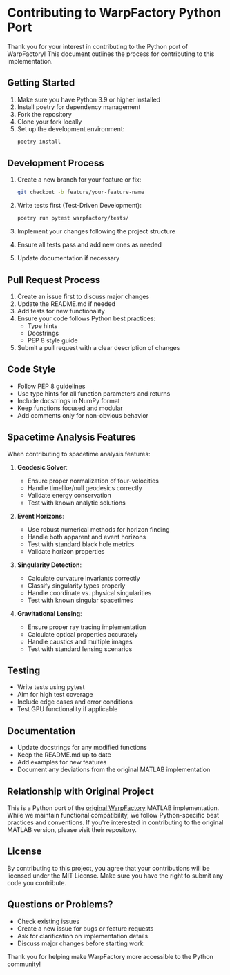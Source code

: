 # Contributing to WarpFactory Python Port

Thank you for your interest in contributing to the Python port of WarpFactory! This document outlines the process for contributing to this implementation.

## Getting Started

1. Make sure you have Python 3.9 or higher installed
2. Install poetry for dependency management
3. Fork the repository
4. Clone your fork locally
5. Set up the development environment:
   ```bash
   poetry install
   ```

## Development Process

1. Create a new branch for your feature or fix:
   ```bash
   git checkout -b feature/your-feature-name
   ```

2. Write tests first (Test-Driven Development):
   ```bash
   poetry run pytest warpfactory/tests/
   ```

3. Implement your changes following the project structure
4. Ensure all tests pass and add new ones as needed
5. Update documentation if necessary

## Pull Request Process

1. Create an issue first to discuss major changes
2. Update the README.md if needed
3. Add tests for new functionality
4. Ensure your code follows Python best practices:
   - Type hints
   - Docstrings
   - PEP 8 style guide
5. Submit a pull request with a clear description of changes

## Code Style

- Follow PEP 8 guidelines
- Use type hints for all function parameters and returns
- Include docstrings in NumPy format
- Keep functions focused and modular
- Add comments only for non-obvious behavior

## Spacetime Analysis Features

When contributing to spacetime analysis features:

1. **Geodesic Solver**:
   - Ensure proper normalization of four-velocities
   - Handle timelike/null geodesics correctly
   - Validate energy conservation
   - Test with known analytic solutions

2. **Event Horizons**:
   - Use robust numerical methods for horizon finding
   - Handle both apparent and event horizons
   - Test with standard black hole metrics
   - Validate horizon properties

3. **Singularity Detection**:
   - Calculate curvature invariants correctly
   - Classify singularity types properly
   - Handle coordinate vs. physical singularities
   - Test with known singular spacetimes

4. **Gravitational Lensing**:
   - Ensure proper ray tracing implementation
   - Calculate optical properties accurately
   - Handle caustics and multiple images
   - Test with standard lensing scenarios

## Testing

- Write tests using pytest
- Aim for high test coverage
- Include edge cases and error conditions
- Test GPU functionality if applicable

## Documentation

- Update docstrings for any modified functions
- Keep the README.md up to date
- Add examples for new features
- Document any deviations from the original MATLAB implementation

## Relationship with Original Project

This is a Python port of the [original WarpFactory](https://github.com/NerdsWithAttitudes/WarpFactory) MATLAB implementation. While we maintain functional compatibility, we follow Python-specific best practices and conventions. If you're interested in contributing to the original MATLAB version, please visit their repository.

## License

By contributing to this project, you agree that your contributions will be licensed under the MIT License. Make sure you have the right to submit any code you contribute.

## Questions or Problems?

- Check existing issues
- Create a new issue for bugs or feature requests
- Ask for clarification on implementation details
- Discuss major changes before starting work

Thank you for helping make WarpFactory more accessible to the Python community!